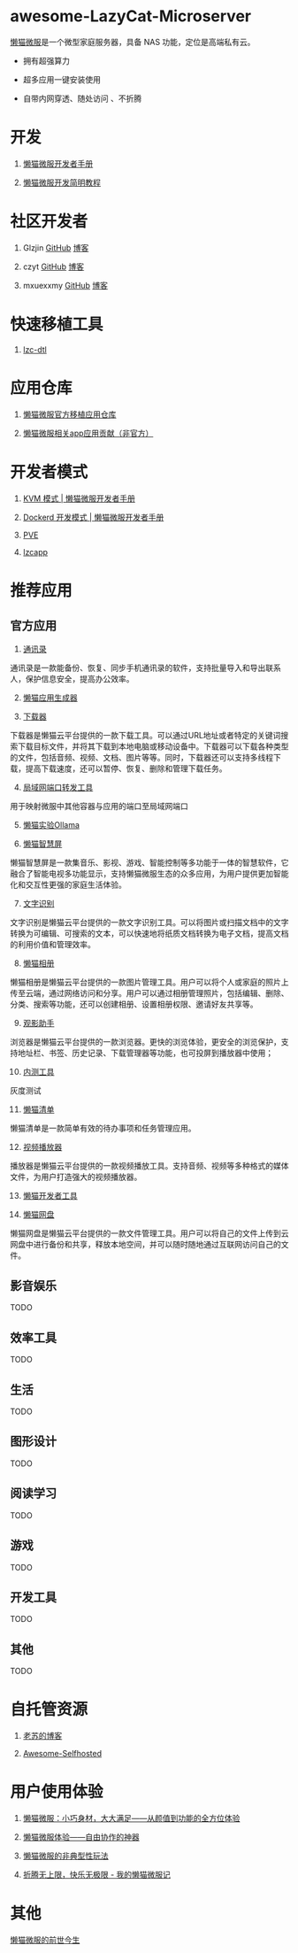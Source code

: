 # awesome-LazyCat-Microserver

[懒猫微服](https://lazycat.cloud/)是一个微型家庭服务器，具备 NAS 功能，定位是高端私有云。

* 拥有超强算力

* 超多应用一键安装使用

* 自带内网穿透、随处访问 、不折腾

# 开发

1. [懒猫微服开发者手册](https://developer.lazycat.cloud/)

2. [懒猫微服开发简明教程](https://czyt.tech/post/simple-guide-for-developing-for-lazycat-nas/)

# 社区开发者

1. Glzjin [GitHub](https://github.com/glzjinhttps://github.com/glzjin) [博客](https://www.zhaoj.in/)

2. czyt [GitHub](https://github.com/czyt) [博客](https://czyt.tech/)

3. mxuexxmy [GitHub](https://github.com/mxuexxmy) [博客](https://www.infoq.cn/u/mxuexxmy/publish)

# 快速移植工具

1. [lzc-dtl](https://github.com/glzjin/lzc-dtl)

# 应用仓库

1. [懒猫微服官方移植应用仓库](https://gitee.com/lazycatcloud/appdb)

2. [懒猫微服相关app应用贡献（非官方）](https://github.com/lazycat-contrib)



# 开发者模式

1. [KVM 模式 | 懒猫微服开发者手册](https://developer.lazycat.cloud/kvm.html)

2. [Dockerd 开发模式 | 懒猫微服开发者手册](https://developer.lazycat.cloud/dockerd-support.html)

3. [PVE](https://appstore.lazycat.cloud/#/shop/detail/in.zhaoj.webvirtcloud)

4. [lzcapp](https://developer.lazycat.cloud/develop-mode.html)

# 推荐应用

## 官方应用

1. [通讯录](https://lazycat.cloud/appstore/#/shop/detail/cloud.lazycat.app.contacts)

通讯录是一款能备份、恢复、同步手机通讯录的软件，支持批量导入和导出联系人，保护信息安全，提高办公效率。

2. [懒猫应用生成器](https://lazycat.cloud/appstore/#/shop/detail/cloud.lazycat.app.create)

3. [下载器](https://lazycat.cloud/appstore/#/shop/detail/cloud.lazycat.app.downloader)

下载器是懒猫云平台提供的一款下载工具。可以通过URL地址或者特定的关键词搜索下载目标文件，并将其下载到本地电脑或移动设备中。下载器可以下载各种类型的文件，包括音频、视频、文档、图片等等。同时，下载器还可以支持多线程下载，提高下载速度，还可以暂停、恢复、删除和管理下载任务。

4. [局域网端口转发工具](https://lazycat.cloud/appstore/#/shop/detail/cloud.lazycat.app.forward)

用于映射微服中其他容器与应用的端口至局域网端口

5. [懒猫实验Ollama](https://lazycat.cloud/appstore/#/shop/detail/cloud.lazycat.app.lzcollama)

6. [懒猫智慧屏](https://lazycat.cloud/appstore/#/shop/detail/cloud.lazycat.app.lzctvcontroller)

懒猫智慧屏是一款集音乐、影视、游戏、智能控制等多功能于一体的智慧软件，它融合了智能电视多功能显示，支持懒猫微服生态的众多应用，为用户提供更加智能化和交互性更强的家庭生活体验。

7. [文字识别](https://lazycat.cloud/appstore/#/shop/detail/cloud.lazycat.app.ocr)

文字识别是懒猫云平台提供的一款文字识别工具。可以将图片或扫描文档中的文字转换为可编辑、可搜索的文本，可以快速地将纸质文档转换为电子文档，提高文档的利用价值和管理效率。

8. [懒猫相册](https://lazycat.cloud/appstore/#/shop/detail/cloud.lazycat.app.photo)

懒猫相册是懒猫云平台提供的一款图片管理工具。用户可以将个人或家庭的照片上传至云端，通过网络访问和分享。用户可以通过相册管理照片，包括编辑、删除、分类、搜索等功能，还可以创建相册、设置相册权限、邀请好友共享等。

9. [观影助手](https://lazycat.cloud/appstore/#/shop/detail/cloud.lazycat.app.re)

浏览器是懒猫云平台提供的一款浏览器。更快的浏览体验，更安全的浏览保护，支持地址栏、书签、历史记录、下载管理器等功能，也可投屏到播放器中使用；

10. [内测工具](https://lazycat.cloud/appstore/#/shop/detail/cloud.lazycat.app.testflight)

灰度测试

11. [懒猫清单](https://lazycat.cloud/appstore/#/shop/detail/cloud.lazycat.app.todolist)

懒猫清单是一款简单有效的待办事项和任务管理应用。

12. [视频播放器](https://lazycat.cloud/appstore/#/shop/detail/cloud.lazycat.app.video)

播放器是懒猫云平台提供的一款视频播放工具。支持音频、视频等多种格式的媒体文件，为用户打造强大的视频播放器。

13. [懒猫开发者工具](https://lazycat.cloud/appstore/#/shop/detail/cloud.lazycat.developer.tools)

14. [懒猫网盘](https://lazycat.cloud/appstore/#/shop/detail/cloud.lazycat.shell.files)

懒猫网盘是懒猫云平台提供的一款文件管理工具。用户可以将自己的文件上传到云网盘中进行备份和共享，释放本地空间，并可以随时随地通过互联网访问自己的文件。

## 影音娱乐

TODO

## 效率工具

TODO

## 生活

TODO

## 图形设计

TODO

## 阅读学习

TODO

## 游戏

TODO

## 开发工具

TODO

## 其他

TODO

# 自托管资源

1. [老苏的博客](https://laosu.tech/)

2. [Awesome-Selfhosted](https://github.com/awesome-selfhosted/awesome-selfhosted)



# 用户使用体验

1. [懒猫微服：小巧身材，大大满足——从颜值到功能的全方位体验](https://www.zhaoj.in/read-8958.html)

2. [懒猫微服体验——自由协作的神器](https://blog.kevinzhow.com/posts/lazycat/zh)

3. [懒猫微服的非典型性玩法](https://ironfeet.me/unconventional-usage-of-lazycat-microserver/)

4. [折腾无上限，快乐无极限 - 我的懒猫微服记](https://mp.weixin.qq.com/s/Sp6Xme0ulNFgPtXstLnANg)

# 其他

[懒猫微服的前世今生](https://manateelazycat.github.io/2024/08/20/why-microserver/)
